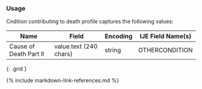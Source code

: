 ### Usage

Cndition contributing to death profile captures the following values:


| **Name** |  **Field**   |  **Encoding**  |  **IJE Field Name(s)**  |
| ---------------| ------------------------ | ------------- | ------------------- |
| Cause of Death Part II   |     value.text (240 chars)  | string | OTHERCONDITION  |
{: .grid }

{% include markdown-link-references.md %}
